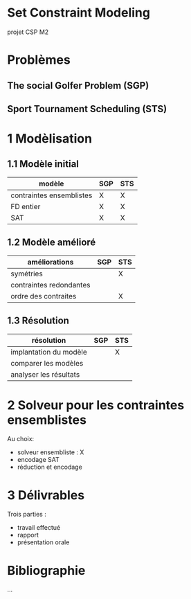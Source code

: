 # Set Constraint Modeling
projet CSP M2

# Problèmes

## The social Golfer Problem (SGP)

## Sport Tournament Scheduling (STS)

# 1 Modèlisation

## 1.1 Modèle initial

| modèle                   | SGP | STS |
|--------------------------|-----|-----|
| contraintes ensemblistes |  X  |  X  |
| FD entier                |  X  |  X  |
| SAT                      |  X  |  X  |

## 1.2 Modèle amélioré

| améliorations           | SGP | STS |
|-------------------------|-----|-----|
| symétries               |     |  X  |
| contraintes redondantes |     |     |
| ordre des contraites    |     |  X  |

## 1.3 Résolution

| résolution             | SGP | STS |
|------------------------|-----|-----|
| implantation du modèle |     |  X  |
| comparer les modèles   |     |     |
| analyser les résultats |     |     |

# 2 Solveur pour les contraintes ensemblistes

Au choix:

- solveur ensembliste : X
- encodage SAT
- réduction et encodage


# 3 Délivrables

Trois parties :

- travail effectué
- rapport
- présentation orale


# Bibliographie

...


